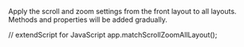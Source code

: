 Apply the scroll and zoom settings from the front layout to all layouts.
Methods and properties will be added gradually.

// extendScript for JavaScript
app.matchScrollZoomAllLayout();
